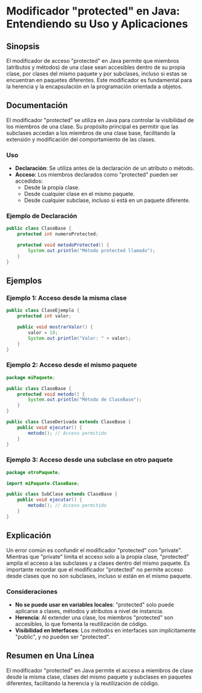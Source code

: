<!--
Meta Description: # Modificador "protected" en Java: Entendiendo su Uso y Aplicaciones ## Sinopsis El modificador de acceso "protected" en Java permite que miembros (at...
Meta Keywords: protected, acceso, clase, public, java
-->

# Modificador "protected" en Java: Entendiendo su Uso y Aplicaciones

## Sinopsis
El modificador de acceso "protected" en Java permite que miembros (atributos y métodos) de una clase sean accesibles dentro de su propia clase, por clases del mismo paquete y por subclases, incluso si estas se encuentran en paquetes diferentes. Este modificador es fundamental para la herencia y la encapsulación en la programación orientada a objetos.

## Documentación
El modificador "protected" se utiliza en Java para controlar la visibilidad de los miembros de una clase. Su propósito principal es permitir que las subclases accedan a los miembros de una clase base, facilitando la extensión y modificación del comportamiento de las clases. 

### Uso
- **Declaración**: Se utiliza antes de la declaración de un atributo o método.
- **Acceso**: Los miembros declarados como "protected" pueden ser accedidos:
  - Desde la propia clase.
  - Desde cualquier clase en el mismo paquete.
  - Desde cualquier subclase, incluso si está en un paquete diferente.

### Ejemplo de Declaración
```java
public class ClaseBase {
    protected int numeroProtected;

    protected void metodoProtected() {
        System.out.println("Método protected llamado");
    }
}
```

## Ejemplos
### Ejemplo 1: Acceso desde la misma clase
```java
public class ClaseEjemplo {
    protected int valor;

    public void mostrarValor() {
        valor = 10;
        System.out.println("Valor: " + valor);
    }
}
```

### Ejemplo 2: Acceso desde el mismo paquete
```java
package miPaquete;

public class ClaseBase {
    protected void metodo() {
        System.out.println("Método de ClaseBase");
    }
}

public class ClaseDerivada extends ClaseBase {
    public void ejecutar() {
        metodo(); // Acceso permitido
    }
}
```

### Ejemplo 3: Acceso desde una subclase en otro paquete
```java
package otroPaquete;

import miPaquete.ClaseBase;

public class SubClase extends ClaseBase {
    public void ejecutar() {
        metodo(); // Acceso permitido
    }
}
```

## Explicación
Un error común es confundir el modificador "protected" con "private". Mientras que "private" limita el acceso solo a la propia clase, "protected" amplía el acceso a las subclases y a clases dentro del mismo paquete. Es importante recordar que el modificador "protected" no permite acceso desde clases que no son subclases, incluso si están en el mismo paquete.

### Consideraciones
- **No se puede usar en variables locales**: "protected" solo puede aplicarse a clases, métodos y atributos a nivel de instancia.
- **Herencia**: Al extender una clase, los miembros "protected" son accesibles, lo que fomenta la reutilización de código.
- **Visibilidad en Interfaces**: Los métodos en interfaces son implícitamente "public", y no pueden ser "protected".

## Resumen en Una Línea
El modificador "protected" en Java permite el acceso a miembros de clase desde la misma clase, clases del mismo paquete y subclases en paquetes diferentes, facilitando la herencia y la reutilización de código.